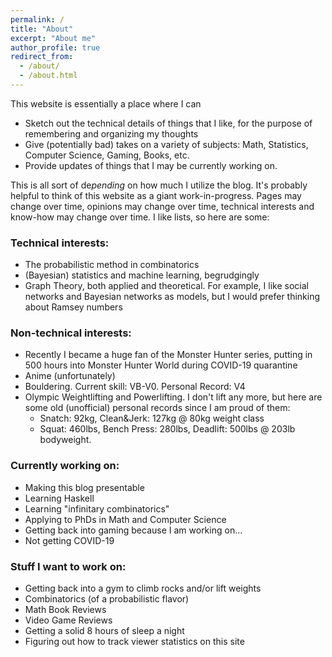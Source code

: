 ```yaml
---
permalink: /
title: "About"
excerpt: "About me"
author_profile: true
redirect_from: 
  - /about/
  - /about.html
---
```


This website is essentially a place where I can
  - Sketch out the technical details of things that I like, for the purpose of remembering and organizing my thoughts
  - Give (potentially bad) takes on a variety of subjects: Math, Statistics, Computer Science, Gaming, Books, etc.
  - Provide updates of things that I may be currently working on.

This is all sort of de*pending* on how much I utilize the blog. It's probably helpful to think of this website as a giant work-in-progress. Pages may change over time, opinions may change over time, technical interests and know-how may change over time. I like lists, so here are some:

### Technical interests:
  - The probabilistic method in combinatorics
  - (Bayesian) statistics and machine learning, begrudgingly
  - Graph Theory, both applied and theoretical. For example, I like social networks and Bayesian networks as models, but I would prefer thinking about Ramsey numbers

### Non-technical interests:
  - Recently I became a huge fan of the Monster Hunter series, putting in 500 hours into Monster Hunter World during COVID-19 quarantine
  - Anime (unfortunately)
  - Bouldering. Current skill: VB-V0. Personal Record: V4
  - Olympic Weightlifting and Powerlifting. I don't lift any more, but here are some old (unofficial) personal records since I am proud of them:
    * Snatch: 92kg, Clean&Jerk: 127kg @ 80kg weight class
    * Squat: 460lbs, Bench Press: 280lbs, Deadlift: 500lbs @ 203lb bodyweight.


### Currently working on:
  - Making this blog presentable
  - Learning Haskell
  - Learning "infinitary combinatorics"
  - Applying to PhDs in Math and Computer Science
  - Getting back into gaming because I am working on...
  - Not getting COVID-19

### Stuff I want to work on:
  - Getting back into a gym to climb rocks and/or lift weights
  - Combinatorics (of a probabilistic flavor)
  - Math Book Reviews
  - Video Game Reviews
  - Getting a solid 8 hours of sleep a night
  - Figuring out how to track viewer statistics on this site

